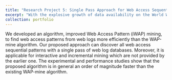 ```yaml
---
title: "Research Project 5: Single Pass Approach for Web Access Sequential Pattern Mining"
excerpt: "With the explosive growth of data availability on the World Wide Web, web usage mining becomes very essential for improving designs of websites, analyzing system performance as well as network communications, understanding user reaction, motivation and building adaptive websites. Web Access Pattern mining (WAP-mine) is a sequential pattern mining technique for discovering frequent web log access sequences. It first stores the frequent part of original web access sequence database on a prefix tree called WAP-tree and mines the frequent sequences from that tree according to a user given minimum support threshold. Therefore, this method is not applicable for incremental and interactive mining"
collection: portfolio
---
```


We developed an algorithm, improved Web Access Pattern (iWAP) mining, to find web access patterns from web logs more efficiently than the WAP-mine algorithm. Our proposed approach can discover all web access sequential patterns with a single pass of web log databases. Moreover, it is applicable for interactive and incremental mining which are not provided by the earlier one. The experimental and performance studies show that the proposed algorithm is in general an order of magnitude faster than the existing WAP-mine algorithm.

